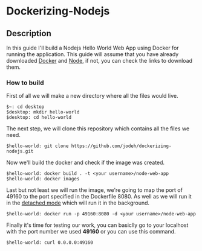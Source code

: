 # Dockerizing-Nodejs
## Description
In this guide I'll build a Nodejs Hello World Web App using Docker for running the application. This guide will assume that you have already downloaded [Docker](https://docs.docker.com/engine/install/ubuntu/) and [Node](https://www.digitalocean.com/community/tutorials/how-to-install-node-js-on-ubuntu-20-04), if not, you can check the links to download them.
### How to build
First of all we will make a new directory where all the files would live.
```
$~: cd desktop
$desktop: mkdir hello-world
$desktop: cd hello-world
```

The next step, we will clone this repository which contains all the files we need.
```
$hello-world: git clone https://github.com/jodeh/dockerizing-nodejs.git
```

Now we'll build the docker and check if the image was created.
```
$hello-world: docker build . -t <your username>/node-web-app
$hello-world: docker images
```
Last but not least we will run the image, we're going to map the port of 49160 to the port specified in the Dockerfile 8080. As well as we will run it in the [detached mode](https://www.freecodecamp.org/news/docker-detached-mode-explained/) which will run it in the background.
```
$hello-world: docker run -p 49160:8080 -d <your username>/node-web-app
```
Finally it's time for testing our work, you can basiclly go to your localhost with the port number we used **49160** or you can use this command.
```
$hello-world: curl 0.0.0.0:49160
```
